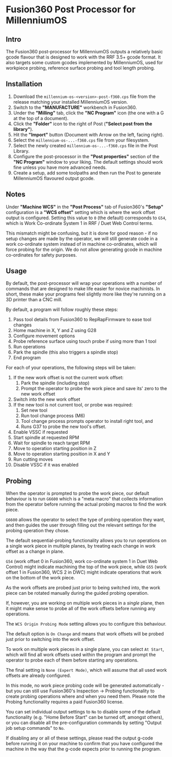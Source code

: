 # Fusion360 Post Processor for MillenniumOS

## Intro
The Fusion360 post-processor for MillenniumOS outputs a relatively basic gcode flavour that is designed to work with the RRF 3.5+ gcode format. It also targets some custom gcodes implemented by MillenniumOS, used for workpiece probing, reference surface probing and tool length probing.

## Installation
1. Download the `millennium-os-<version>-post-f360.cps` file from the release matching your installed MillenniumOS version.
2. Switch to the **"MANUFACTURE"** workbench in Fusion360.
3. Under the **"Milling"** tab, click the **"NC Program"** icon (the one with a G at the top of a document).
4. Click the **"Folder"** icon to the right of Post (**"Select post from the library"**).
5. Hit the **"Import"** button (Document with Arrow on the left, facing right).
6. Select the `millennium-os-...-f360.cps` file from your filesystem.
7. Select the newly created `millennium-os-...-f360.cps` file in the Post Library.
8. Configure the post-processor in the **"Post properties"** section of the **"NC Program"** window to your liking. The default settings should work fine unless you have more advanced needs.
9. Create a setup, add some toolpaths and then run the Post to generate MillenniumOS flavoured output gcode.

## Notes
Under **"Machine WCS"** in the **"Post Process"** tab of Fusion360's **"Setup"** configuration is a **"WCS offset"** setting which is where the work offset output is configured. Setting this value to `0` (the default) corresponds to `G54`, which is Work Co-ordinate System 1 in RRF / Duet Web Control terms.

This mismatch might be confusing, but it is done for good reason - if no setup changes are made by the operator, we will still generate code in a work co-ordinate system instead of in machine co-ordinates, which will force probing for the origin. We do not allow generating gcode in machine co-ordinates for safety purposes.

## Usage
By default, the post-processor will wrap your operations with a number of commands that are designed to make life easier for novice machinists. In short, these make your programs feel slightly more like they're running on a 3D printer than a CNC mill.

By default, a program will follow roughly these steps:
  1. Pass tool details from Fusion360 to RepRapFirmware to ease tool changes
  2. Home machine in X, Y and Z using G28
  3. Configure movement options
  4. Probe reference surface using touch probe if using more than 1 tool
  5. Run operations
  6. Park the spindle (this also triggers a spindle stop)
  7. End program

For each of your operations, the following steps will be taken:
  1. If the new work offset is not the current work offset:
     1. Park the spindle (including stop)
     2. Prompt the operator to probe the work piece and save its' zero to the new work offset
  2. Switch into the new work offset
  3. If the new tool is not current tool, or probe was required:
     1. Set new tool
     2. Run tool change process (M6)
     3. Tool change process prompts operator to install right tool, and
     4. Runs G37 to probe the new tool's offset.
  5. Enable VSSC if requested
  6. Start spindle at requested RPM
  7. Wait for spindle to reach target RPM
  8. Move to operation starting position in Z
  9. Move to operation starting position in X and Y
  10. Run cutting moves
  11. Disable VSSC if it was enabled

## Probing
When the operator is prompted to probe the work piece, our default behaviour is to run `G6600` which is a "meta macro" that collects information from the operator before running the actual probing macros to find the work piece.

`G6600` allows the operator to select the type of probing operation they want, and then guides the user through filling out the relevant settings for the probing operation they chose.

The default sequential-probing functionality allows you to run operations on a single work piece in multiple planes, by treating each change in work offset as a change in plane.

`G54` (work offset 0 in Fusion360, work co-ordinate system 1 in Duet Web Control) might indicate machining the top of the work piece, while `G55` (work offset 1 in Fusion360, WCS 2 in DWC) might indicate operations that work on the bottom of the work piece.

As the work offsets are probed just prior to being switched into, the work piece can be rotated manually during the guided probing operation.

If, however, you are working on multiple work pieces in a _single_ plane, then it might make sense to probe all of the work offsets before running any operations.

The `WCS Origin Probing Mode` setting allows you to configure this behaviour.

The default option is `On Change` and means that work offsets will be probed just prior to switching into the work offset.

To work on multiple work pieces in a single plane, you can select `At Start`, which will find all work offsets used within the program and prompt the operator to probe each of them before starting any operations.

The final setting is `None (Expert Mode)`, which will assume that all used work offsets are already configured.

In this mode, no work piece probing code will be generated automatically - but you can still use Fusion360's Inspection -> Probing functionality to create probing operations where and when you need them. Please note the Probing functionality requires a paid Fusion360 license.

You can set individual output settings to `No` to disable some of the default functionality (e.g. "Home Before Start" can be turned off, amongst others), or you can disable all the pre-configuration commands by setting "Output job setup commands" to `No`.

If disabling any or all of these settings, please read the output g-code before running it on your machine to confirm that you have configured the machine in the way that the g-code expects prior to running the program.

